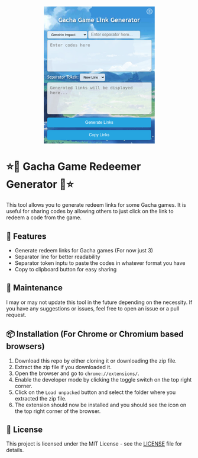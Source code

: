 <p align="center">
    <img src="./preview.png" alt="Gacha Redeemer Generator" width="300">
</p>

# ⭐️🔗 Gacha Game Redeemer Generator 🔗⭐️

This tool allows you to generate redeem links for some Gacha games. It is useful for sharing codes by allowing others to just click on the link to redeem a code from the game.

## 🚀 Features

- Generate redeem links for Gacha games (For now just 3)
- Separator line for better readability
- Separator token inptu to paste the codes in whatever format you have
- Copy to clipboard button for easy sharing

## 🔧 Maintenance
I may or may not update this tool in the future depending on the necessity. If you have any suggestions or issues, feel free to open an issue or a pull request.

## 📦 Installation (For Chrome or Chromium based browsers)

1. Download this repo by either cloning it or downloading the zip file.
2. Extract the zip file if you downloaded it.
3. Open the browser and go to `chrome://extensions/`.
4. Enable the developer mode by clicking the toggle switch on the top right corner.
5. Click on the `Load unpacked` button and select the folder where you extracted the zip file.
6. The extension should now be installed and you should see the icon on the top right corner of the browser.

## 📄 License
This project is licensed under the MIT License - see the [LICENSE](LICENSE) file for details.